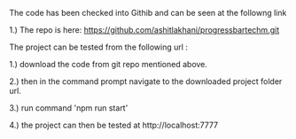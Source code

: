 



The code has been checked into Githib and can be seen at the followng link

1.) The repo is here: https://github.com/ashitlakhani/progressbartechm.git

The project can be tested from the following url :

1.) download the code from git repo mentioned above.

2.) then in the command prompt navigate to the downloaded project folder url.

3.) run command 'npm run start'

4.) the project can then be tested at http://localhost:7777


